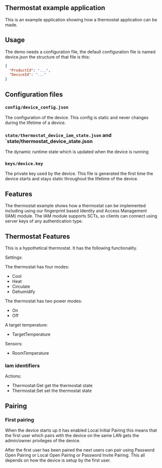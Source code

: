 ## Thermostat example application

This is an example application showing how a thermostat application can be made.

## Usage

The demo needs a configuration file, the default configuration file is
named device.json the structure of that file is this:

```json
{
  "ProductId": "...",
  "DeviceId": "..."
}
```

## Configuration files

### `config/device_config.json`

The configuration of the device. This config is static and never
changes during the lifetime of a device.

### `state/thermostat_device_iam_state.json` and `state/thermostat_device_state.json

The dynamic runtime state which is updated when the device is running

### `keys/device.key`

The private key used by the device. This file is generated the first
time the device starts and stays static throughout the lifetime of the
device.

## Features

The thermostat example shows how a thermostat can be implemented including using our fingerprint based
Identity and Access Management (IAM) module. The IAM module supports SCTs, so clients can connect
using server keys of any authentication type.

## Thermostat Features

This is a hypothetical thermostat. It has the following functionality.

Settings:

The thermostat has four modes:

  * Cool
  * Heat
  * Circulate
  * Dehumidify

The thermostat has two power modes:

  * On
  * Off

A target temperature:

  * TargetTemperature

Sensors:

  * RoomTemperature

### Iam identifiers

Actions:
  * Thermostat:Get get the thermostat state
  * Thermostat:Set set the thermostat state

## Pairing

### First pairing

When the device starts up it has enabled Local Initial Pairing this means that
the first user which pairs with the device on the same LAN gets the admin/owner
privileges of the device.

After the first user has been paired the next users can pair using Password Open
Pairing or Local Open Pairing or Password Invite Pairing. This all depends on
how the device is setup by the first user.
